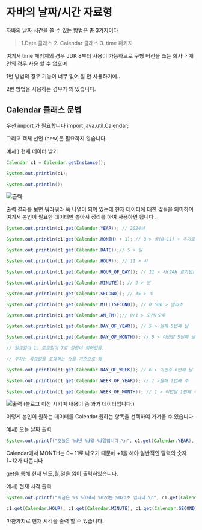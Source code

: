 
# 자바의 날짜/시간 자료형

자바의 날짜 시간을 쓸 수 있는 방법은 총 3가지이다

> 1.Date 클래스
> 2. Calendar 클래스
> 3. time 패키지 

여기서 time 패키지의 경우 JDK 8부터 사용이 가능하므로 구형 버전을 쓰는 회사나 개인의 경우 사용 할 수 없으며 

1번 방법의 경우 기능이 너무 없어 잘 안 사용하기에..

2번 방법을 사용하는 경우가 꽤 있습니다.  

## Calendar 클래스 문법

우선 import 가 필요합니다 
import java.util.Calendar;

그리고 객체 선언 (new)은 필요하지 않습니다.

예시 ) 현재 데이터 받기
```java
Calendar c1 = Calendar.getInstance();

System.out.println(c1);

System.out.println();

```
![출력]()

출력 결과를 보면 뭐라뭐라 쭉 나열이 되어 있는데 현재 데이터에 대한 값들을 의미하며 여기서 본인이 필요한 데이터만 뽑아서 정리를 하여 사용하면 됩니다 .

```java
System.out.println(c1.get(Calendar.YEAR)); // 2024년

System.out.println(c1.get(Calendar.MONTH) + 1); // 0 > 월(0~11) + 추가로 1 더함

System.out.println(c1.get(Calendar.DATE));// 5 > 일

System.out.println(c1.get(Calendar.HOUR)); // 11 > 시

System.out.println(c1.get(Calendar.HOUR_OF_DAY)); // 11 > 시(24H 표기법)

System.out.println(c1.get(Calendar.MINUTE)); // 9 > 분

System.out.println(c1.get(Calendar.SECOND)); // 35 > 초

System.out.println(c1.get(Calendar.MILLISECOND)); // 0.506 > 밀리초

System.out.println(c1.get(Calendar.AM_PM));// 0/1 > 오전/오후

System.out.println(c1.get(Calendar.DAY_OF_YEAR)); // 5 > 올해 5번째 날

System.out.println(c1.get(Calendar.DAY_OF_MONTH)); // 5 > 이번달 5번째 날

// 일요일이 1, 토요일이 7로 설정이 되어있음.

// 주차는 목요일을 포함하는 것을 기준으로 함

System.out.println(c1.get(Calendar.DAY_OF_WEEK)); // 6 > 이번주 6번째 날 (요일)

System.out.println(c1.get(Calendar.WEEK_OF_YEAR)); // 1 >올해 1번째 주

System.out.println(c1.get(Calendar.WEEK_OF_MONTH)); // 1 > 이번달 1번째 주
```
![출력]()
(블로그 이전 시키며 내용이 좀 과거 데이터입니다.)

이렇게 본인이 원하는 데이터를 Calendar.원하는 항목을 선택하여 가져올 수 있습니다.

예시) 오늘 날짜 출력
```java
System.out.printf("오늘은 %d년 %d월 %d일입니다.\n", c1.get(Calendar.YEAR), (c1.get(Calendar.MONTH) + 1),c1.get(Calendar.DATE));
```
Calendar에서 MONTH는 0~ 11로 나오기 때문에 +1을 해야 일반적인 달력의 숫자 1~12가 나옵니다

get을 통해 현재 년도,월,일을 읽어 출력하였습니다.

예시) 현재 시각 출력
```java
System.out.printf("지금은 %s %02d시 %02d분 %02d초 입니다.\n", c1.get(Calendar.AM_PM) == 0 ? "오전" : "오후",

c1.get(Calendar.HOUR), c1.get(Calendar.MINUTE), c1.get(Calendar.SECOND));
```
마찬가지로 현재 시각을 출력 할 수 있습니다.



